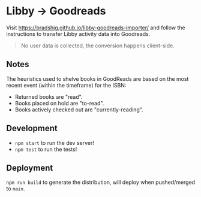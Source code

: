# Libby -> Goodreads

Visit https://bradshjg.github.io/libby-goodreads-importer/ and follow the instructions to transfer Libby activity data into Goodreads.

> No user data is collected, the conversion happens client-side.

## Notes

The heuristics used to shelve books in GoodReads are based on the most recent event (within the timeframe) for the ISBN:

* Returned books are "read".
* Books placed on hold are "to-read".
* Books actively checked out are "currently-reading".

## Development

* `npm start` to run the dev server!
* `npm test` to run the tests!

## Deployment

`npm run build` to generate the distribution, will deploy when pushed/merged to `main`.

